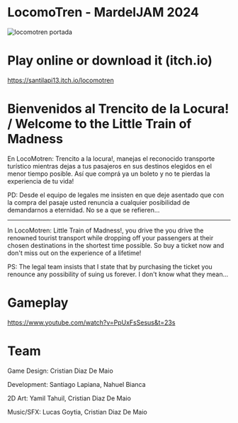 # LocomoTren - MardelJAM 2024

![locomotren portada](https://github.com/user-attachments/assets/1ff45020-8797-445a-9f26-67457940d2c6)

# Play online or download it (itch.io)
https://santilapi13.itch.io/locomotren

# Bienvenidos al Trencito de la Locura! / Welcome to the Little Train of Madness
En LocoMotren: Trencito a la locura!, manejas el reconocido transporte turístico mientras dejas a tus pasajeros en sus destinos elegidos en el menor tiempo posible.  Así que comprá ya un boleto y no te pierdas la experiencia de tu vida!

PD: Desde el equipo de legales me insisten en que deje asentado que con la compra del pasaje usted renuncia a cualquier posibilidad de demandarnos a eternidad. No se a que se refieren...

------------------------------

In LocoMotren: Little Train of Madness!, you drive the you drive the renowned tourist transport while dropping off your passengers at their chosen destinations in the shortest time possible. So buy a ticket now and don't miss out on the experience of a lifetime!

PS: The legal team insists that I state that by purchasing the ticket you renounce any possibility of suing us forever. I don't know what they mean...

# Gameplay
https://www.youtube.com/watch?v=PpUxFsSesus&t=23s

# Team
Game Design: Cristian Diaz De Maio

Development: Santiago Lapiana, Nahuel Bianca

2D Art: Yamil Tahuil, Cristian Diaz De Maio

Music/SFX: Lucas Goytia, Cristian Diaz De Maio
